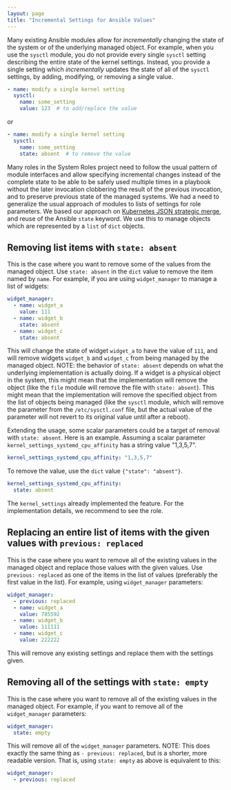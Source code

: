 ```yaml
---
layout: page
title: "Incremental Settings for Ansible Values"
---
```


Many existing Ansible modules allow for *incrementally* changing the state of
the system or of the underlying managed object.  For example, when you use the
`sysctl` module, you do not provide every single `sysctl` setting describing
the entire state of the kernel settings.  Instead, you provide a single
setting which *incrementally* updates the state of all of the `sysctl`
settings, by adding, modifying, or removing a single value.
```yaml
- name: modify a single kernel setting
  sysctl:
    name: some_setting
    value: 123  # to add/replace the value
```
or
```yaml
- name: modify a single kernel setting
  sysctl:
    name: some_setting
    state: absent  # to remove the value
```
Many roles in the System Roles project need to follow the usual pattern of
module interfaces and allow specifying incremental changes instead of the
complete state to be able to be safely used multiple times in a playbook
without the later invocation clobbering the result of the previous invocation,
and to preserve previous state of the managed systems.  We had a need to
generalize the usual approach of modules to lists of settings for role
parameters.  We based our approach on
[Kubernetes JSON strategic merge](https://stupefied-goodall-e282f7.netlify.app/contributors/devel/strategic-merge-patch/),
and reuse of the Ansible `state` keyword.  We use this to manage objects which
are represented by a `list` of `dict` objects.

## Removing list items with `state: absent`

This is the case where you want to remove some of the values from the managed
object. Use `state: absent` in the `dict` value to remove the item named by
`name`. For example, if you are using `widget_manager` to manage a list of
widgets:
```yaml
widget_manager:
  - name: widget_a
    value: 111
  - name: widget_b
    state: absent
  - name: widget_c
    state: absent
```
This will change the state of widget `widget_a` to have the value of `111`,
and will remove widgets `widget_b` and `widget_c` from being managed by the
managed object.  NOTE: the behavior of `state: absent` depends on what the
underlying implementation is actually doing.  If a widget is a physical
object in the system, this might mean that the implementation will remove the
object (like the `file` module will remove the file with `state: absent`).
This might mean that the implementation will remove the specified object from
the list of objects being managed (like the `sysctl` module, which will remove
the parameter from the `/etc/sysctl.conf` file, but the actual value of the
parameter will not revert to its original value until after a reboot).

Extending the usage, some scalar parameters could be a target of removal with
`state: absent`. Here is an example. Assuming a scalar parameter
`kernel_settings_systemd_cpu_affinity` has a string value "1,3,5,7".
```yaml
kernel_settings_systemd_cpu_affinity: "1,3,5,7"
```
To remove the value, use the `dict` value `{"state": "absent"}`.
```yaml
kernel_settings_systemd_cpu_affinity:
  state: absent
```
The `kernel_settings` already implemented the feature. For the implementation
details, we recommend to see the role.

## Replacing an entire list of items with the given values with `previous: replaced`

This is the case where you want to remove all of the existing values in the
managed object and replace those values with the given values.  Use
`previous: replaced` as one of the items in the list of values (preferably
the first value in the list).  For example, using `widget_manager` parameters:
```yaml
widget_manager:
  - previous: replaced
  - name: widget_a
    value: 785592
  - name: widget_b
    value: 111111
  - name: widget_c
    value: 222222
```
This will remove any existing settings and replace them with the settings given.

## Removing all of the settings with `state: empty`

This is the case where you want to remove all of the existing values in the
managed object.  For example, if you want to remove all of the
`widget_manager` parameters:
```yaml
widget_manager:
  state: empty
```
This will remove all of the `widget_manager` parameters.  NOTE: This does
exactly the same thing as `- previous: replaced`, but is a shorter, more
readable version.  That is, using `state: empty` as above is equivalent to
this:
```yaml
widget_manager:
  - previous: replaced
```
